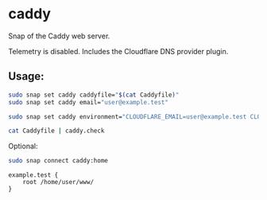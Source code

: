 # caddy
Snap of the Caddy web server.

Telemetry is disabled. Includes the Cloudflare DNS provider plugin.

## Usage:

```bash
sudo snap set caddy caddyfile="$(cat Caddyfile)"
sudo snap set caddy email="user@example.test"
```

```bash
sudo snap set caddy environment="CLOUDFLARE_EMAIL=user@example.test CLOUDFLARE_API_KEY=abcdefgh"
```

```bash
cat Caddyfile | caddy.check
```

Optional:
```bash
sudo snap connect caddy:home
```

```
example.test {
    root /home/user/www/
}
```